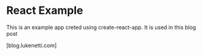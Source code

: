 # React Example

This is an example app creted using create-react-app. It is used in this blog post

[blog.lukenetti.com]
